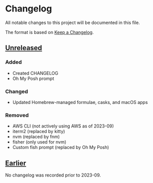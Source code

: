 # Changelog

All notable changes to this project will be documented in this file.

The format is based on [Keep a Changelog](https://keepachangelog.com/en/1.0.0/).

## [Unreleased]

### Added

- Created CHANGELOG
- Oh My Posh prompt

### Changed

- Updated Homebrew-managed formulae, casks, and macOS apps

### Removed

- AWS CLI (not actively using AWS as of 2023-09)
- iterm2 (replaced by kitty)
- nvm (replaced by fnm)
- fisher (only used for nvm)
- Custom fish prompt (replaced by Oh My Posh)

## [Earlier]

No changelog was recorded prior to 2023-09.

[unreleased]: https://github.com/connorjs/dotfiles/compare/pre-changelog...HEAD
[earlier]: https://github.com/connorjs/dotfiles/releases/tag/pre-changelog
